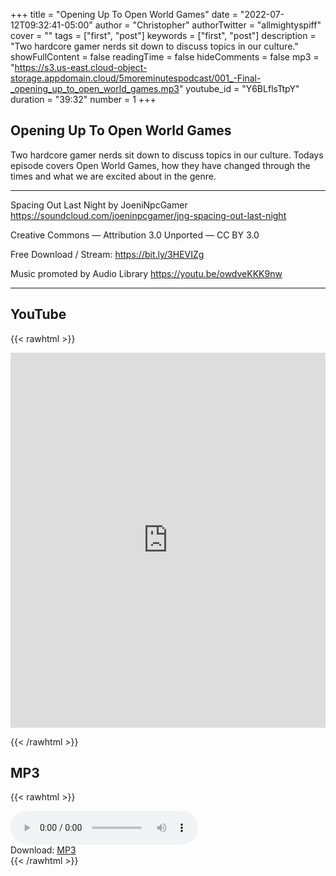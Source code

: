 +++
title = "Opening Up To Open World Games"
date = "2022-07-12T09:32:41-05:00"
author = "Christopher"
authorTwitter = "allmightyspiff"
cover = ""
tags = ["first", "post"]
keywords = ["first", "post"]
description = "Two hardcore gamer nerds sit down to discuss topics in our culture."
showFullContent = false
readingTime = false
hideComments = false
mp3 = "https://s3.us-east.cloud-object-storage.appdomain.cloud/5moreminutespodcast/001_-Final-_opening_up_to_open_world_games.mp3"
youtube_id = "Y6BLflsTtpY"
duration = "39:32"
number = 1
+++

## Opening Up To Open World Games

Two hardcore gamer nerds sit down to discuss topics in our culture. Todays episode covers Open World Games, how they have changed through the times and what we are excited about in the genre. 

-----------------

Spacing Out Last Night by JoeniNpcGamer https://soundcloud.com/joeninpcgamer/jng-spacing-out-last-night

Creative Commons — Attribution 3.0 Unported — CC BY 3.0 

Free Download / Stream: https://bit.ly/3HEVIZg

Music promoted by Audio Library https://youtu.be/owdveKKK9nw

-----------------

## YouTube

{{< rawhtml >}}
<iframe width="100%" height="600px" src="https://www.youtube.com/embed/Y6BLflsTtpY" title="YouTube video player" frameborder="0" allow="accelerometer; autoplay; clipboard-write; encrypted-media; gyroscope; picture-in-picture" allowfullscreen></iframe>

{{< /rawhtml >}}


## MP3

{{< rawhtml >}}
<div class="asd">
<audio controls>
        <source src="{{ $.Page.Params.mp3 }}" type="audio/mp4">
        Sorry, your browser does not support the <code>audio</code> element.
</audio><br>
Download: <a href="{{ $.Page.Params.mp3 }}">MP3</a> 
</div>
{{< /rawhtml >}}

